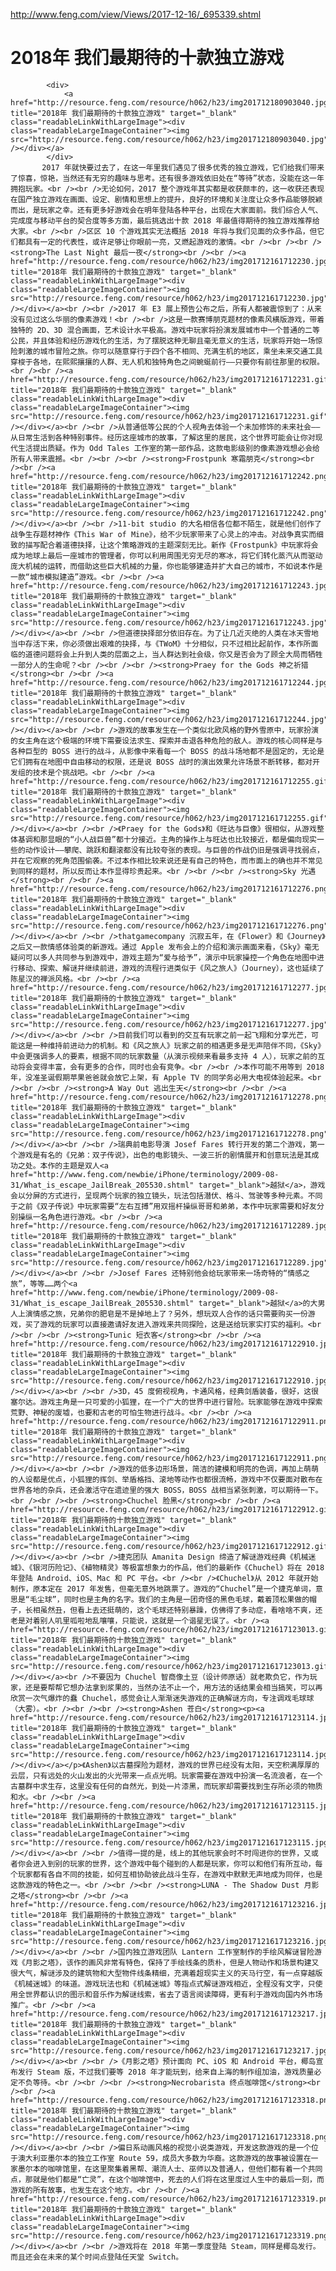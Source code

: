 <a href="http://www.feng.com/view/Views/2017-12-16/_695339.shtml">http://www.feng.com/view/Views/2017-12-16/_695339.shtml</a><div id="articleHeader"><h1>2018年 我们最期待的十款独立游戏</h1></div>
    
    
        
			<div>
				<a href="http://resource.feng.com/resource/h062/h23/img201712180903040.jpg" title="2018年 我们最期待的十款独立游戏" target="_blank" class="readableLinkWithLargeImage"><div class="readableLargeImageContainer"><img src="http://resource.feng.com/resource/h062/h23/img201712180903040.jpg"   /></div></a>
			</div>
           2017 年就快要过去了，在这一年里我们遇见了很多优秀的独立游戏，它们给我们带来了惊喜，惊艳，当然还有无穷的趣味与思考。还有很多游戏依旧处在“等待”状态，没能在这一年拥抱玩家。<br /><br />无论如何，2017 整个游戏年其实都是收获颇丰的，这一收获还表现在国产独立游戏在画面、设定、剧情和思想上的提升，良好的环境和关注度让众多作品能够脱颖而出，是玩家之幸。还有更多好游戏会在明年登陆各种平台，出现在大家面前。我们综合人气、完成度与移动平台的契合度等多方面，最后挑选出十款 2018 年最值得期待的独立游戏推荐给大家。<br /><br />区区 10 个游戏其实无法概括 2018 年将与我们见面的众多作品，但它们都具有一定的代表性，或许足够让你眼前一亮，又燃起游戏的激情。<br /><br /><br /><strong>The Last Night 最后一夜</strong><br /><br /><a href="http://resource.feng.com/resource/h062/h23/img201712161712230.jpg" title="2018年 我们最期待的十款独立游戏" target="_blank" class="readableLinkWithLargeImage"><div class="readableLargeImageContainer"><img src="http://resource.feng.com/resource/h062/h23/img201712161712230.jpg" /></div></a><br /><br />2017 年 E3 展上预告公布之后，所有人都被震惊到了：从来没有见过这么华丽的像素游戏！<br /><br />这是一款赛博朋克题材的像素风横版游戏，带着独特的 2D、3D 混合画面，艺术设计水平极高。游戏中玩家将扮演发展城市中一个普通的二等公民，并且体验和经历游戏化的生活，为了摆脱这种无聊且毫无意义的生活，玩家将开始一场惊险刺激的城市冒险之旅。你可以随意穿行于四个各不相同、充满生机的地区，乘坐未来交通工具穿梭于各地，在熙熙攘攘的人群、无人机和独特角色之间蜿蜒前行——只要你有前往那里的权限。<br /><br /><a href="http://resource.feng.com/resource/h062/h23/img201712161712231.gif" title="2018年 我们最期待的十款独立游戏" target="_blank" class="readableLinkWithLargeImage"><div class="readableLargeImageContainer"><img src="http://resource.feng.com/resource/h062/h23/img201712161712231.gif" /></div></a><br /><br />从普通低等公民的个人视角去体验一个未加修饰的未来社会——从日常生活到各种特别事件。经历这座城市的故事，了解这里的居民，这个世界可能会让你对现代生活提出质疑。作为 Odd Tales 工作室的第一部作品，这款电影级别的像素游戏想必会给所有人带来震撼。<br /><br /><br /><strong>Frostpunk 寒霜朋克</strong><br /><br /><a href="http://resource.feng.com/resource/h062/h23/img201712161712242.png" title="2018年 我们最期待的十款独立游戏" target="_blank" class="readableLinkWithLargeImage"><div class="readableLargeImageContainer"><img src="http://resource.feng.com/resource/h062/h23/img201712161712242.png" /></div></a><br /><br />11-bit studio 的大名相信各位都不陌生，就是他们创作了战争生存题材神作《This War of Mine》，给不少玩家带来了心灵上的冲击。对战争真实而细致的描写配合着道德抉择，让这个策略游戏的主题深刻无比。新作《Frostpunk》中玩家将会成为地球上最后一座城市的管理者，你可以利用周围无穷无尽的寒冰，将它们转化蒸汽从而驱动庞大机械的运转，而借助这些巨大机械的力量，你也能够建造并扩大自己的城市，不如说本作是一款“城市模拟建造”游戏。<br /><br /><a href="http://resource.feng.com/resource/h062/h23/img201712161712243.jpg" title="2018年 我们最期待的十款独立游戏" target="_blank" class="readableLinkWithLargeImage"><div class="readableLargeImageContainer"><img src="http://resource.feng.com/resource/h062/h23/img201712161712243.jpg" /></div></a><br /><br />但道德抉择部分依旧存在。为了让几近灭绝的人类在冰天雪地当中存活下来，你必须做出艰难的抉择，与《TWoM》十分相似，只不过相比起前作，本作所面临的道德问题将会上升到人类的层面之上，当人群达到社会级，你又是否会为了顾全大局而牺牲一部分人的生命呢？<br /><br /><br /><strong>Praey for the Gods 神之祈猎</strong><br /><br /><a href="http://resource.feng.com/resource/h062/h23/img201712161712244.jpg" title="2018年 我们最期待的十款独立游戏" target="_blank" class="readableLinkWithLargeImage"><div class="readableLargeImageContainer"><img src="http://resource.feng.com/resource/h062/h23/img201712161712244.jpg" /></div></a><br /><br />游戏的故事发生在一个类似北欧风格的野外雪原中，玩家扮演的女主角在这个极端的环境下需要设法求生、探索并击退各种危险的敌人。游戏的核心同样是与各种巨型的 BOSS 进行的战斗，从影像中来看每一个 BOSS 的战斗场地都不是固定的，无论是它们拥有在地图中自由移动的权限，还是说 BOSS 战时的演出效果允许场景不断转移，都对开发组的技术是个挑战吧。<br /><br /><a href="http://resource.feng.com/resource/h062/h23/img201712161712255.gif" title="2018年 我们最期待的十款独立游戏" target="_blank" class="readableLinkWithLargeImage"><div class="readableLargeImageContainer"><img src="http://resource.feng.com/resource/h062/h23/img201712161712255.gif" /></div></a><br /><br />《Praey for the Gods》和《旺达与巨像》很相似，从游戏整体基调和那显眼的“小人战巨兽”都十分接近。主角的操作上与旺达也比较接近，都是偏向现实一些的动作设计——攀爬、跳跃和翻滚都没有比较夸张的表现。与巨兽的作战仍旧是强调寻找弱点，并在它观察的死角范围偷袭。不过本作相比较来说还是有自己的特色，而市面上的确也并不常见到同样的题材，所以反而让本作显得珍贵起来。<br /><br /><br /><strong>Sky 光遇</strong><br /><br /><a href="http://resource.feng.com/resource/h062/h23/img201712161712276.png" title="2018年 我们最期待的十款独立游戏" target="_blank" class="readableLinkWithLargeImage"><div class="readableLargeImageContainer"><img src="http://resource.feng.com/resource/h062/h23/img201712161712276.png" /></div></a><br /><br />thatgamecompany 沉寂五年，在《Flower》和《Journey》之后又一款情感体验类的新游戏。通过 Apple 发布会上的介绍和演示画面来看，《Sky》毫无疑问可以多人共同参与到游戏中，游戏主题为“爱与给予”，演示中玩家操控一个角色在地图中进行移动、探索、解谜并继续前进，游戏的流程行进类似于《风之旅人》（Journey），这也延续了陈星汉的禅派风格。<br /><br /><a href="http://resource.feng.com/resource/h062/h23/img201712161712277.jpg" title="2018年 我们最期待的十款独立游戏" target="_blank" class="readableLinkWithLargeImage"><div class="readableLargeImageContainer"><img src="http://resource.feng.com/resource/h062/h23/img201712161712277.jpg" /></div></a><br /><br />目前我们可以看到的交互有玩家之前一起飞翔和分享光芒，可能这是一种维持前进动力的机制。和《风之旅人》玩家之前的相遇更多是无声陪伴不同，《Sky》中会更强调多人的要素，根据不同的玩家数量（从演示视频来看最多支持 4 人），玩家之前的互动将会变得丰富，会有更多的合作，同时也会有竞争。<br /><br />本作可能不用等到 2018 年，没准圣诞假期苹果爸爸就会放它上架，有 Apple TV 的同学务必用大电视体验起来。<br /><br /><br /><strong>A Way Out 逃出生天</strong><br /><br /><a href="http://resource.feng.com/resource/h062/h23/img201712161712278.png" title="2018年 我们最期待的十款独立游戏" target="_blank" class="readableLinkWithLargeImage"><div class="readableLargeImageContainer"><img src="http://resource.feng.com/resource/h062/h23/img201712161712278.png" /></div></a><br /><br />瑞典前电影导演 Josef Fares 转行开发的第二个游戏，第一个游戏是有名的《兄弟：双子传说》，出色的电影镜头、一波三折的剧情展开和创意玩法是其成功之处。本作的主题是双人<a href="http://www.feng.com/newbie/iPhone/terminology/2009-08-31/What_is_escape_JailBreak_205530.shtml" target="_blank">越狱</a>，游戏会以分屏的方式进行，呈现两个玩家的独立镜头，玩法包括潜伏、格斗、驾驶等多种元素。不同于之前《双子传说》中玩家需要“左右互搏”用双摇杆操纵哥哥和弟弟，本作中玩家需要和好友分别操纵一名角色进行游戏。<br /><br /><a href="http://resource.feng.com/resource/h062/h23/img201712161712289.jpg" title="2018年 我们最期待的十款独立游戏" target="_blank" class="readableLinkWithLargeImage"><div class="readableLargeImageContainer"><img src="http://resource.feng.com/resource/h062/h23/img201712161712289.jpg" /></div></a><br /><br />Josef Fares 还特别他会给玩家带来一场奇特的“情感之旅”，等等……两个<a href="http://www.feng.com/newbie/iPhone/terminology/2009-08-31/What_is_escape_JailBreak_205530.shtml" target="_blank">越狱</a>的大男人上演情感之旅，兄弟你的肥皂是不是掉地上了？另外，想玩双人合作的话只需要购买一份游戏，买了游戏的玩家可以直接邀请好友进入游戏来共同探险，这是送给玩家实打实的福利。<br /><br /><br /><strong>Tunic 短衣客</strong><br /><br /><a href="http://resource.feng.com/resource/h062/h23/img2017121617122910.jpg" title="2018年 我们最期待的十款独立游戏" target="_blank" class="readableLinkWithLargeImage"><div class="readableLargeImageContainer"><img src="http://resource.feng.com/resource/h062/h23/img2017121617122910.jpg" /></div></a><br /><br />3D，45 度俯视视角，卡通风格，经典剑盾装备，很好，这很塞尔达。游戏主角是一只可爱的小狐狸，在一个广大的世界中进行冒险。玩家能够在游戏中探索荒野、神秘的废墟，也要和古老的可怕生物进行战斗。<br /><br /><a href="http://resource.feng.com/resource/h062/h23/img2017121617122911.png" title="2018年 我们最期待的十款独立游戏" target="_blank" class="readableLinkWithLargeImage"><div class="readableLargeImageContainer"><img src="http://resource.feng.com/resource/h062/h23/img2017121617122911.png" /></div></a><br /><br />游戏的低多边形场景，简洁的建模和明亮的色调，再加上萌萌的人设都是优点，小狐狸的挥剑、举盾格挡、滚地等动作也都很流畅，游戏中不仅要面对散布在世界各地的杂兵，还会激活守在遗迹里的强大 BOSS，BOSS 战相当紧张刺激，可以期待一下。<br /><br /><br /><strong>Chuchel 脸黑</strong><br /><br /><a href="http://resource.feng.com/resource/h062/h23/img2017121617122912.gif" title="2018年 我们最期待的十款独立游戏" target="_blank" class="readableLinkWithLargeImage"><div class="readableLargeImageContainer"><img src="http://resource.feng.com/resource/h062/h23/img2017121617122912.gif" /></div></a><br /><br />捷克团队 Amanita Design 缔造了解谜游戏经典《机械迷城》、《银河历险记》、《植物精灵》等极富想象力的作品，他们的最新作《Chuchel》将在 2018 年登陆 Android、iOS、Mac 和 PC 平台。<br /><br />《Chuchel》从 2012 年就开始制作，原本定在 2017 年发售，但毫无意外地跳票了。游戏的“Chuchel”是一个捷克单词，意思是“毛尘球”，同时也是主角的名字。我们的主角是一团奇怪的黑色毛球，戴着顶松果做的帽子，长相虽然丑，但看上去还挺萌的，这个毛球还特别暴躁，仿佛得了多动症，看啥啥不爽，还老是对着别人叽里呱啦地乱嚷嚷，只能说，这就是一个谐星无误了。<br /><a href="http://resource.feng.com/resource/h062/h23/img2017121617123013.gif" title="2018年 我们最期待的十款独立游戏" target="_blank" class="readableLinkWithLargeImage"><div class="readableLargeImageContainer"><img src="http://resource.feng.com/resource/h062/h23/img2017121617123013.gif" /></div></a><br />不要因为 Chuchel 智商像土豆（设计师原话）就老欺负它，作为玩家，还是要帮帮它想办法拿到浆果的，当然办法不止一个，用方法的话结果会相当搞笑，可以再欣赏一次气爆炸的蠢 Chuchel，感觉会让人渐渐迷失游戏的正确解谜方向，专注调戏毛球球（大雾）。<br /><br /><br /><strong>Ashen 苍白</strong><p><a href="http://resource.feng.com/resource/h062/h23/img2017121617123114.jpg" title="2018年 我们最期待的十款独立游戏" target="_blank" class="readableLinkWithLargeImage"><div class="readableLargeImageContainer"><img src="http://resource.feng.com/resource/h062/h23/img2017121617123114.jpg" /></div></a></p>《Ashen》以古墓探险为题材，游戏的世界已经没有太阳，天空积满厚厚的云层，只有远处的火山发出的火光带来一点点光明。玩家需要在游戏中扮演一名流浪者，在一个古墓群中求生存，这里没有任何的自然光，到处一片漆黑，而玩家却需要找到生存所必须的物质和水。<br /><br /><a href="http://resource.feng.com/resource/h062/h23/img2017121617123115.jpg" title="2018年 我们最期待的十款独立游戏" target="_blank" class="readableLinkWithLargeImage"><div class="readableLargeImageContainer"><img src="http://resource.feng.com/resource/h062/h23/img2017121617123115.jpg" /></div></a><br /><br />值得一提的是，线上的其他玩家会时不时闯进你的世界，又或者你会进入到别的玩家的世界，这个游戏中每个碰到的人都是玩家，你可以和他们有所互动，每个玩家都有各自不同的技能，如何互相协助彼此战斗生存，在游戏中默默无声地成为同伴，也是这款游戏的特色之一。<br /><br /><br /><strong>LUNA - The Shadow Dust 月影之塔</strong><br /><br /><a href="http://resource.feng.com/resource/h062/h23/img2017121617123216.jpg" title="2018年 我们最期待的十款独立游戏" target="_blank" class="readableLinkWithLargeImage"><div class="readableLargeImageContainer"><img src="http://resource.feng.com/resource/h062/h23/img2017121617123216.jpg" /></div></a><br /><br />国内独立游戏团队 Lantern 工作室制作的手绘风解谜冒险游戏《月影之塔》，该作的画风非常有特色，保持了手绘线条的质朴，但是人物动作和场景构建又很大气，解谜涉及的建筑物和大型物件线条精细，充满着超现实主义的天马行空，有一点穿越版《机械迷城》的味道。游戏玩法也和《机械迷城》等指点式解谜游戏相近，全程没有文字，只使用全世界都认识的图示和音乐作为解谜线索，省去了语言阅读障碍，更有利于游戏向国内外市场推广。<br /><br /><a href="http://resource.feng.com/resource/h062/h23/img2017121617123217.jpg" title="2018年 我们最期待的十款独立游戏" target="_blank" class="readableLinkWithLargeImage"><div class="readableLargeImageContainer"><img src="http://resource.feng.com/resource/h062/h23/img2017121617123217.jpg" /></div></a><br /><br />《月影之塔》预计面向 PC、iOS 和 Android 平台，椰岛宣布发行 Steam 版，不过我们要等 2018 年才能玩到，给来自上海的制作组加油，游戏质量必定不负等待。<br /><br /><br /><strong>Necrobarista 终点咖啡馆</strong><br /><br /><a href="http://resource.feng.com/resource/h062/h23/img2017121617123318.png" title="2018年 我们最期待的十款独立游戏" target="_blank" class="readableLinkWithLargeImage"><div class="readableLargeImageContainer"><img src="http://resource.feng.com/resource/h062/h23/img2017121617123318.png" /></div></a><br /><br />偏日系动画风格的视觉小说类游戏，开发这款游戏的是一个位于澳大利亚墨尔本的独立工作室 Route 59，成员大多数为华裔。这款游戏的故事被设置在一家墨尔本的咖啡馆里，在这里聚集着黑帮、潮流人士、巫师以及普通人，但他们都有着一个共同点，那就是他们都是“亡灵”，在这个咖啡馆中，死去的人们将在这里度过人生中的最后一刻，而游戏的所有故事，也发生在这个地方。<br /><br /><a href="http://resource.feng.com/resource/h062/h23/img2017121617123319.png" title="2018年 我们最期待的十款独立游戏" target="_blank" class="readableLinkWithLargeImage"><div class="readableLargeImageContainer"><img src="http://resource.feng.com/resource/h062/h23/img2017121617123319.png" /></div></a><br /><br />游戏将在 2018 年第一季度登陆 Steam，同样是椰岛发行。而且还会在未来的某个时间点登陆任天堂 Switch。        
